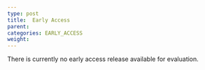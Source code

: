 ```yaml
---
type: post
title:  Early Access
parent:
categories: EARLY_ACCESS
weight:
---
```


There is currently no early access release available for evaluation.